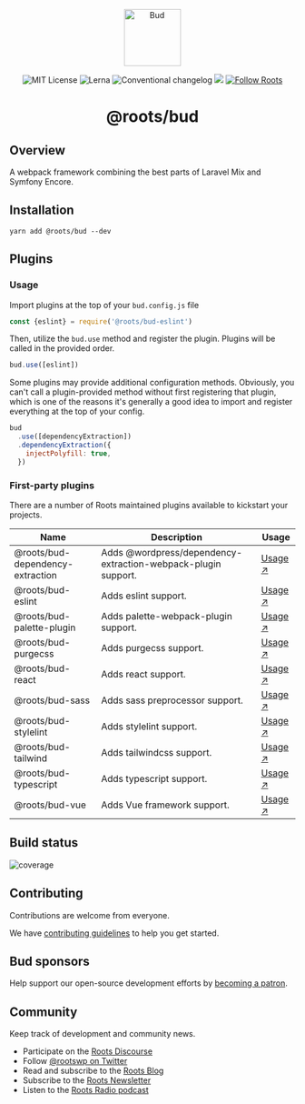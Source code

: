 <p align="center">
  <img alt="Bud" src="https://cdn.roots.io/app/uploads/logo-bud.svg" height="100">
</p>

<p align="center">
  <img alt="MIT License" src="https://img.shields.io/github/license/roots/bud?color=%23525ddc&style=flat-square">
  <img alt="Lerna" src="https://img.shields.io/badge/maintained%20with-lerna-535DDD.svg">
  <img alt="Conventional changelog" src="https://img.shields.io/badge/changelog-conventional-535DDD.svg" />
  <img src="https://api.codeclimate.com/v1/badges/4153714e5382c885560e/maintainability" />
  <a href="https://twitter.com/rootswp">
    <img alt="Follow Roots" src="https://img.shields.io/twitter/follow/rootswp.svg?style=flat-square&color=535DDD" />
  </a>
</p>

<h1 align="center">
  <strong>@roots/bud</strong>
</h1>

## Overview

A webpack framework combining the best parts of Laravel Mix and Symfony Encore.

## Installation

`yarn add @roots/bud --dev`

## Plugins

### Usage

Import plugins at the top of your `bud.config.js` file

```js
const {eslint} = require('@roots/bud-eslint')
```

Then, utilize the `bud.use` method and register the plugin. Plugins will be called in the provided order.

```js
bud.use([eslint])
```

Some plugins may provide additional configuration methods. Obviously, you can't call a plugin-provided method without first registering that plugin, which is one of the reasons it's  generally a good idea to import and register everything at the top of your config.

```js
bud
  .use([dependencyExtraction])
  .dependencyExtraction({
    injectPolyfill: true,
  })
```

### First-party plugins

There are a number of Roots maintained plugins available to kickstart your projects.

| Name | Description | Usage |
|------|-------------|-------|
| @roots/bud-dependency-extraction | Adds @wordpress/dependency-extraction-webpack-plugin support. | [Usage ↗](https://github.com/roots/bud-support/blob/%40roots/bud/packages/bud-dependency-extraction/README.md)
| @roots/bud-eslint | Adds eslint support. | [Usage ↗](https://github.com/roots/bud-support/blob/%40roots/bud/packages/bud-eslint/README.md) |
| @roots/bud-palette-plugin | Adds palette-webpack-plugin support. | [Usage ↗](https://github.com/roots/bud-support/blob/%40roots/bud/packages/bud-palette-plugin/README.md) |
| @roots/bud-purgecss | Adds purgecss support. | [Usage ↗](https://github.com/roots/bud-support/blob/%40roots/bud/packages/bud-purgecss/README.md) |
| @roots/bud-react | Adds react support. | [Usage ↗](https://github.com/roots/bud-support/blob/%40roots/bud/packages/bud-react/README.md) |
| @roots/bud-sass | Adds sass preprocessor support. | [Usage ↗](https://github.com/roots/bud-support/blob/%40roots/bud/packages/bud-sass/README.md) |
| @roots/bud-stylelint | Adds stylelint support. | [Usage ↗](https://github.com/roots/bud-support/blob/%40roots/bud/packages/bud-stylelint/README.md) |
| @roots/bud-tailwind | Adds tailwindcss support. | [Usage ↗](https://github.com/roots/bud-support/blob/%40roots/bud/packages/bud-tailwindcss/README.md) |
| @roots/bud-typescript | Adds typescript support. | [Usage ↗](https://github.com/roots/bud-support/blob/%40roots/bud/packages/bud-typescript/README.md) |
| @roots/bud-vue | Adds Vue framework support. | [Usage ↗](https://github.com/roots/bud-support/blob/%40roots/bud/packages/bud-vue/README.md) |

## Build status

![coverage](https://github.com/roots/bud-support/workflows/coverage/badge.svg?branch=next)

## Contributing

Contributions are welcome from everyone.

We have [contributing guidelines](https://github.com/roots/guidelines/blob/master/CONTRIBUTING.md) to help you get started.

## Bud sponsors

Help support our open-source development efforts by [becoming a patron](https://www.patreon.com/rootsdev).

## Community

Keep track of development and community news.

- Participate on the [Roots Discourse](https://discourse.roots.io/)
- Follow [@rootswp on Twitter](https://twitter.com/rootswp)
- Read and subscribe to the [Roots Blog](https://roots.io/blog/)
- Subscribe to the [Roots Newsletter](https://roots.io/subscribe/)
- Listen to the [Roots Radio podcast](https://roots.io/podcast/)
